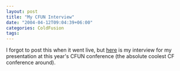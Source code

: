 ```yaml
---
layout: post
title: "My CFUN Interview"
date: "2004-04-12T09:04:39+06:00"
categories: ColdFusion 
tags: 
---
```


I forgot to post this when it went live, but <a href="http://www.cfconf.org/CFUN-04/news_CFCBestPractices.cfm">here</a> is my interview for my presentation at this year's CFUN conference (the absolute coolest CF conference around).